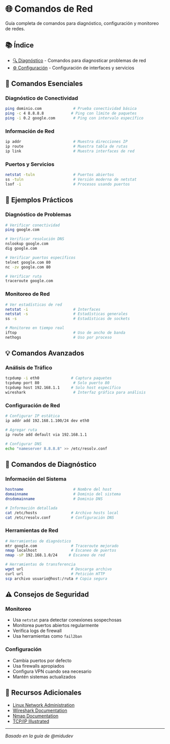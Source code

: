 # 🌐 Comandos de Red

Guía completa de comandos para diagnóstico, configuración y monitoreo de redes.

## 📚 Índice

- [🔍 Diagnóstico](./comandos.md) - Comandos para diagnosticar problemas de red
- [⚙️ Configuración](./configuracion.md) - Configuración de interfaces y servicios

## 🚀 Comandos Esenciales

### Diagnóstico de Conectividad
```bash
ping dominio.com              # Prueba conectividad básica
ping -c 4 8.8.8.8            # Ping con límite de paquetes
ping -i 0.2 google.com        # Ping con intervalo específico
```

### Información de Red
```bash
ip addr                       # Muestra direcciones IP
ip route                      # Muestra tabla de rutas
ip link                       # Muestra interfaces de red
```

### Puertos y Servicios
```bash
netstat -tuln                 # Puertos abiertos
ss -tuln                      # Versión moderna de netstat
lsof -i                       # Procesos usando puertos
```

## 🎯 Ejemplos Prácticos

### Diagnóstico de Problemas
```bash
# Verificar conectividad
ping google.com

# Verificar resolución DNS
nslookup google.com
dig google.com

# Verificar puertos específicos
telnet google.com 80
nc -zv google.com 80

# Verificar ruta
traceroute google.com
```

### Monitoreo de Red
```bash
# Ver estadísticas de red
netstat -i                    # Interfaces
netstat -s                    # Estadísticas generales
ss -s                         # Estadísticas de sockets

# Monitoreo en tiempo real
iftop                         # Uso de ancho de banda
nethogs                       # Uso por proceso
```

## 💡 Comandos Avanzados

### Análisis de Tráfico
```bash
tcpdump -i eth0              # Captura paquetes
tcpdump port 80               # Solo puerto 80
tcpdump host 192.168.1.1     # Solo host específico
wireshark                     # Interfaz gráfica para análisis
```

### Configuración de Red
```bash
# Configurar IP estática
ip addr add 192.168.1.100/24 dev eth0

# Agregar ruta
ip route add default via 192.168.1.1

# Configurar DNS
echo "nameserver 8.8.8.8" >> /etc/resolv.conf
```

## 🔧 Comandos de Diagnóstico

### Información del Sistema
```bash
hostname                      # Nombre del host
domainname                    # Dominio del sistema
dnsdomainname                 # Dominio DNS

# Información detallada
cat /etc/hosts               # Archivo hosts local
cat /etc/resolv.conf         # Configuración DNS
```

### Herramientas de Red
```bash
# Herramientas de diagnóstico
mtr google.com               # Traceroute mejorado
nmap localhost               # Escaneo de puertos
nmap -sP 192.168.1.0/24     # Escaneo de red

# Herramientas de transferencia
wget url                     # Descarga archivo
curl url                     # Petición HTTP
scp archivo usuario@host:/ruta # Copia segura
```

## ⚠️ Consejos de Seguridad

### Monitoreo
- Usa `netstat` para detectar conexiones sospechosas
- Monitorea puertos abiertos regularmente
- Verifica logs de firewall
- Usa herramientas como `fail2ban`

### Configuración
- Cambia puertos por defecto
- Usa firewalls apropiados
- Configura VPN cuando sea necesario
- Mantén sistemas actualizados

## 📖 Recursos Adicionales

- [Linux Network Administration](https://tldp.org/LDP/nag2/)
- [Wireshark Documentation](https://www.wireshark.org/docs/)
- [Nmap Documentation](https://nmap.org/docs.html)
- [TCP/IP Illustrated](https://en.wikipedia.org/wiki/TCP/IP_Illustrated)

---

*Basado en la guía de @midudev* 